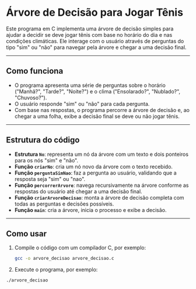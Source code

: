 # Árvore de Decisão para Jogar Tênis

Este programa em C implementa uma árvore de decisão simples para ajudar a decidir se deve jogar tênis com base no horário do dia e nas condições climáticas. Ele interage com o usuário através de perguntas do tipo "sim" ou "não" para navegar pela árvore e chegar a uma decisão final.

---

## Como funciona

- O programa apresenta uma série de perguntas sobre o horário ("Manhã?", "Tarde?", "Noite?") e o clima ("Ensolarado?", "Nublado?", "Chuvoso?").
- O usuário responde "sim" ou "não" para cada pergunta.
- Com base nas respostas, o programa percorre a árvore de decisão e, ao chegar a uma folha, exibe a decisão final se deve ou não jogar tênis.

---

## Estrutura do código

- **Estrutura `No`**: representa um nó da árvore com um texto e dois ponteiros para os nós "sim" e "não".
- **Função `criarNo`**: cria um nó novo da árvore com o texto recebido.
- **Função `perguntaSimNao`**: faz a pergunta ao usuário, validando que a resposta seja "sim" ou "nao".
- **Função `percorrerArvore`**: navega recursivamente na árvore conforme as respostas do usuário até chegar a uma decisão final.
- **Função `criarArvoreDecisao`**: monta a árvore de decisão completa com todas as perguntas e decisões possíveis.
- **Função `main`**: cria a árvore, inicia o processo e exibe a decisão.

---

## Como usar

1. Compile o código com um compilador C, por exemplo:
   ```bash
   gcc -o arvore_decisao arvore_decisao.c

2. Execute o programa, por exemplo:
```bash
./arvore_decisao
